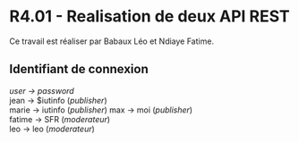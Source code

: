 # R4.01 - Realisation de deux API REST

Ce travail est réaliser par Babaux Léo et Ndiaye Fatime.

## Identifiant de connexion

*user -> password*  
jean -> $iutinfo (*publisher*)  
marie -> iutinfo (*publisher*) 
max -> moi (*publisher*)  
fatime -> SFR (*moderateur*)  
leo -> leo (*moderateur*)  
